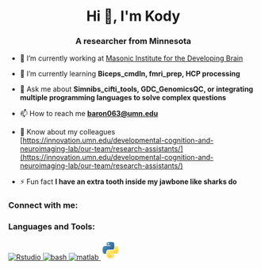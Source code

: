 <h1 align="center">Hi 👋, I'm Kody</h1>
<h3 align="center">A researcher from Minnesota</h3>

- 🔭 I’m currently working at [Masonic Institute for the Developing Brain](https://midb.umn.edu/)

- 🌱 I’m currently learning **Biceps_cmdln, fmri_prep, HCP processing**

- 💬 Ask me about **Simnibs_cifti_tools, GDC_GenomicsQC, or integrating multiple programming languages to solve complex questions**

- 📫 How to reach me **baron063@umn.edu**

- 📄 Know about my colleagues [https://innovation.umn.edu/developmental-cognition-and-neuroimaging-lab/our-team/research-assistants/](https://innovation.umn.edu/developmental-cognition-and-neuroimaging-lab/our-team/research-assistants/)

- ⚡ Fun fact **I have an extra tooth inside my jawbone like sharks do**

<h3 align="left">Connect with me:</h3>
<p align="left">
</p>

<h3 align="left">Languages and Tools:</h3>
<p align="left"> <a href="https://posit.co/products/open-source/rstudio/" target="_blank" rel="noreferrer"> <img src="https://www.rstudio.com/wp-content/uploads/2018/10/RStudio-Logo-Flat.png" alt="Rstudio" width="40" height="40"/> </a> <a <a href="https://www.gnu.org/software/bash/" target="_blank" rel="noreferrer"> <img src="https://www.vectorlogo.zone/logos/gnu_bash/gnu_bash-icon.svg" alt="bash" width="40" height="40"/> </a> <a href="https://www.mathworks.com/" target="_blank" rel="noreferrer"> <img src="https://upload.wikimedia.org/wikipedia/commons/2/21/Matlab_Logo.png" alt="matlab" width="40" height="40"/> </a> <a href="https://www.python.org" target="_blank" rel="noreferrer"> <img src="https://raw.githubusercontent.com/devicons/devicon/master/icons/python/python-original.svg" alt="python" width="40" height="40"/> </a> </p>

